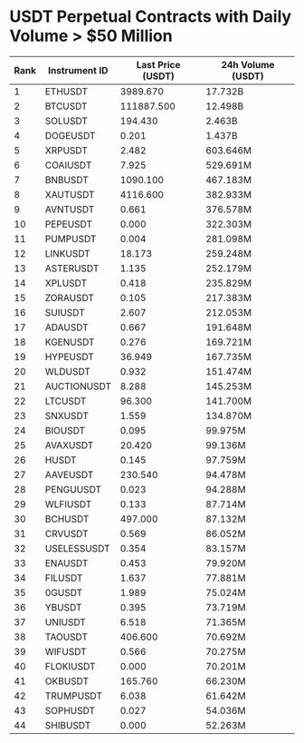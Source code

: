 # USDT Perpetual Contracts with Daily Volume > $50 Million

| Rank | Instrument ID | Last Price (USDT) | 24h Volume (USDT) |
|------|---------------|-------------------|-------------------|
| 1 | ETHUSDT | 3989.670 | 17.732B |
| 2 | BTCUSDT | 111887.500 | 12.498B |
| 3 | SOLUSDT | 194.430 | 2.463B |
| 4 | DOGEUSDT | 0.201 | 1.437B |
| 5 | XRPUSDT | 2.482 | 603.646M |
| 6 | COAIUSDT | 7.925 | 529.691M |
| 7 | BNBUSDT | 1090.100 | 467.183M |
| 8 | XAUTUSDT | 4116.600 | 382.933M |
| 9 | AVNTUSDT | 0.661 | 376.578M |
| 10 | PEPEUSDT | 0.000 | 322.303M |
| 11 | PUMPUSDT | 0.004 | 281.098M |
| 12 | LINKUSDT | 18.173 | 259.248M |
| 13 | ASTERUSDT | 1.135 | 252.179M |
| 14 | XPLUSDT | 0.418 | 235.829M |
| 15 | ZORAUSDT | 0.105 | 217.383M |
| 16 | SUIUSDT | 2.607 | 212.053M |
| 17 | ADAUSDT | 0.667 | 191.648M |
| 18 | KGENUSDT | 0.276 | 169.721M |
| 19 | HYPEUSDT | 36.949 | 167.735M |
| 20 | WLDUSDT | 0.932 | 151.474M |
| 21 | AUCTIONUSDT | 8.288 | 145.253M |
| 22 | LTCUSDT | 96.300 | 141.700M |
| 23 | SNXUSDT | 1.559 | 134.870M |
| 24 | BIOUSDT | 0.095 | 99.975M |
| 25 | AVAXUSDT | 20.420 | 99.136M |
| 26 | HUSDT | 0.145 | 97.759M |
| 27 | AAVEUSDT | 230.540 | 94.478M |
| 28 | PENGUUSDT | 0.023 | 94.288M |
| 29 | WLFIUSDT | 0.133 | 87.714M |
| 30 | BCHUSDT | 497.000 | 87.132M |
| 31 | CRVUSDT | 0.569 | 86.052M |
| 32 | USELESSUSDT | 0.354 | 83.157M |
| 33 | ENAUSDT | 0.453 | 79.920M |
| 34 | FILUSDT | 1.637 | 77.881M |
| 35 | 0GUSDT | 1.989 | 75.024M |
| 36 | YBUSDT | 0.395 | 73.719M |
| 37 | UNIUSDT | 6.518 | 71.365M |
| 38 | TAOUSDT | 406.600 | 70.692M |
| 39 | WIFUSDT | 0.566 | 70.275M |
| 40 | FLOKIUSDT | 0.000 | 70.201M |
| 41 | OKBUSDT | 165.760 | 66.230M |
| 42 | TRUMPUSDT | 6.038 | 61.642M |
| 43 | SOPHUSDT | 0.027 | 54.036M |
| 44 | SHIBUSDT | 0.000 | 52.263M |
